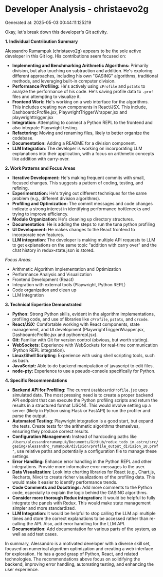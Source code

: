 # Developer Analysis - christaevo2g
Generated at: 2025-05-03 00:44:11.125219

Okay, let's break down this developer's Git activity.

**1. Individual Contribution Summary**

Alessandro Rumampuk (christaevo2g) appears to be the sole active developer in this Git log.  His contributions seem focused on:

*   **Implementing and Benchmarking Arithmetic Algorithms:** Primarily division, but also touching on subtraction and addition. He's exploring different approaches, including his own "GASING" algorithms, traditional methods, and leveraging built-in computer division.
*   **Performance Profiling:** He's actively using `cProfile` and `pstats` to analyze the performance of his code. He's saving profile data to `.prof` files and attempting to visualize it.
*   **Frontend Work:** He's working on a web interface for the algorithms. This includes creating new components in React/JSX. This include, DashboardcProfile.jsx, PlaywrightTriggerWrapper.jsx and playwrighttrigger.jsx
*   **Integration:** Attempting to connect a Python REPL to the frontend and also integrate Playwright testing.
*   **Refactoring:** Moving and renaming files, likely to better organize the codebase.
*   **Documentation:** Adding a README for a division component.
*  **LLM Integration**: The developer is working on incorporating LLM explanations into their application, with a focus on arithmetic concepts like addition with carry-over.

**2. Work Patterns and Focus Areas**

*   **Iterative Development:** He's making frequent commits with small, focused changes. This suggests a pattern of coding, testing, and refining.
*   **Experimentation:** He's trying out different techniques for the same problem (e.g., different division algorithms).
*   **Profiling and Optimization:** The commit messages and code changes indicate a strong interest in identifying performance bottlenecks and trying to improve efficiency.
*   **Module Organization:** He's cleaning up directory structures.
*  **Documentation**: He is adding the steps to run the tuna python profiling
*   **UI Development:** He makes changes to the React frontend to incorporate new features.
*   **LLM integration**: The developer is making multiple API requests to LLM to get explanations on the same topic "addition with carry over" and the chat history in redux-state.json is stored.

*Focus Areas:*

*   Arithmetic Algorithm Implementation and Optimization
*   Performance Analysis and Visualization
*   Frontend Development (React)
*   Integration with external tools (Playwright, Python REPL)
*   Code organization and clean up
*  LLM Integration

**3. Technical Expertise Demonstrated**

*   **Python:** Strong Python skills, evident in the algorithm implementations, profiling code, and use of libraries like `cProfile`, `pstats`, and `qrcode`.
*   **React/JSX:** Comfortable working with React components, state management, and UI development (PlaywrightTriggerWrapper.jsx, DashboardcProfile.jsx and pythonrepl.jsx).
*   **Git:** Familiar with Git for version control (obvious, but worth stating).
*   **WebSockets:** Experience with WebSockets for real-time communication (Python REPL integration).
*   **Linux/Shell Scripting**: Experience with using shell scripting tools, such as bash.
*   **JavaScript:** Able to do backend manipulation of javascript to edit files.
*   **node-pty:** Experience to use a pseudo-console specifically for Python.

**4. Specific Recommendations**

*   **Backend API for Profiling:** The current `DashboardcProfile.jsx` uses simulated data.  The most pressing need is to create a proper backend API endpoint that can execute the Python profiling scripts and return the results in a structured format (JSON). This would involve setting up a server (likely in Python using Flask or FastAPI) to run the profiler and parse the output.
*   **Automated Testing:** Playwright integration is a good start, but expand the tests. Create tests for the arithmetic algorithms themselves, ensuring they produce correct results.
*   **Configuration Management:** Instead of hardcoding paths like `/Users/alessandrorumampuk/Documents/GitHub/redux_todo_in_astro/src/gasing/alessandro_rumampuk/division/profile_output_division_10.prof"`, use relative paths and potentially a configuration file to manage these settings.
*   **Error Handling:** Enhance error handling in the Python REPL and other integrations. Provide more informative error messages to the user.
*   **Data Visualization:** Look into charting libraries for React (e.g., Chart.js, Recharts, Nivo) to create richer visualizations of the profiling data. This would make it easier to identify performance trends.
*   **Code Comments and Docstrings:**  Add more comments to the Python code, especially to explain the logic behind the GASING algorithms.
*   **Consider more thorough Redux integration:** It would be helpful to fully integrate the panels with Redux. This would make state management simpler and more standardized.
*  **LLM Integration**: It would be helpful to stop calling the LLM api multiple times and store the correct explanations to be accessed rather than re-calling the API. Also, add error handling for the LLM API.
*  **Documentation**: Add documentation for various parts of the system, as well as add test cases.

In summary, Alessandro is a motivated developer with a diverse skill set, focused on numerical algorithm optimization and creating a web interface for exploration. He has a good grasp of Python, React, and related technologies.  The recommendations above focus on solidifying the backend, improving error handling, automating testing, and enhancing the user experience.

